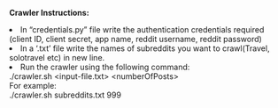<b> Crawler Instructions: </b>
<br>
<li>In “credentials.py” file write the authentication credentials required (client ID, client secret, app name, reddit username, reddit password) </li>
<li>In a ‘.txt’ file write the names of subreddits you want to crawl(Travel, solotravel etc)  in new line. </li>
<li>Run the crawler using the following command:
<br>
./crawler.sh &lt;input-file.txt&gt &lt;numberOfPosts&gt
<br>
For example:
<br>
./crawler.sh subreddits.txt 999 </li>
